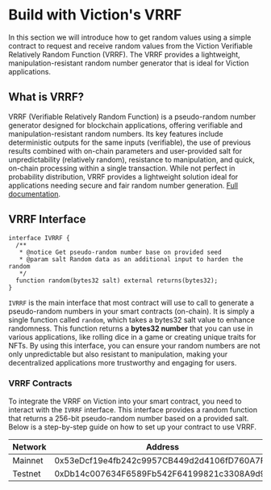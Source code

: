# Build with Viction's VRRF

In this section we will introduce how to get random values using a simple contract to request and receive random values from the Viction Verifiable Relatively Random Function (VRRF). The VRRF provides a lightweight, manipulation-resistant random number generator that is ideal for Viction applications.

## What is VRRF?

VRRF (Verifiable Relatively Random Function) is a pseudo-random number generator designed for blockchain applications, offering verifiable and manipulation-resistant random numbers. Its key features include deterministic outputs for the same inputs (verifiable), the use of previous results combined with on-chain parameters and user-provided salt for unpredictability (relatively random), resistance to manipulation, and quick, on-chain processing within a single transaction. While not perfect in probability distribution, VRRF provides a lightweight solution ideal for applications needing secure and fair random number generation. [Full documentation](https://docs.viction.xyz/developer-guide/smart-contract-development/vrrf).

## VRRF Interface

```solidity
interface IVRRF {
  /**
   * @notice Get pseudo-random number base on provided seed
   * @param salt Random data as an additional input to harden the random
   */
  function random(bytes32 salt) external returns(bytes32);
}
```

`IVRRF` is the main interface that most contract will use to call to generate a pseudo-random numbers in your smart contracts (on-chain). It is simply a single function called `random`, which takes a bytes32 salt value to enhance randomness. This function returns a **bytes32 number** that you can use in various applications, like rolling dice in a game or creating unique traits for NFTs. By using this interface, you can ensure your random numbers are not only unpredictable but also resistant to manipulation, making your decentralized applications more trustworthy and engaging for users.

### VRRF Contracts

To integrate the VRRF on Viction into your smart contract, you need to interact with the `IVRRF` interface. This interface provides a random function that returns a 256-bit pseudo-random number based on a provided salt. Below is a step-by-step guide on how to set up your contract to use VRRF. 

| Network  | Address                                      |
|----------|----------------------------------------------|
| Mainnet  | 0x53eDcf19e4fb242c9957CB449d2d4106fD760A7F   |
| Testnet  | 0xDb14c007634F6589Fb542F64199821c3308A9d92   |